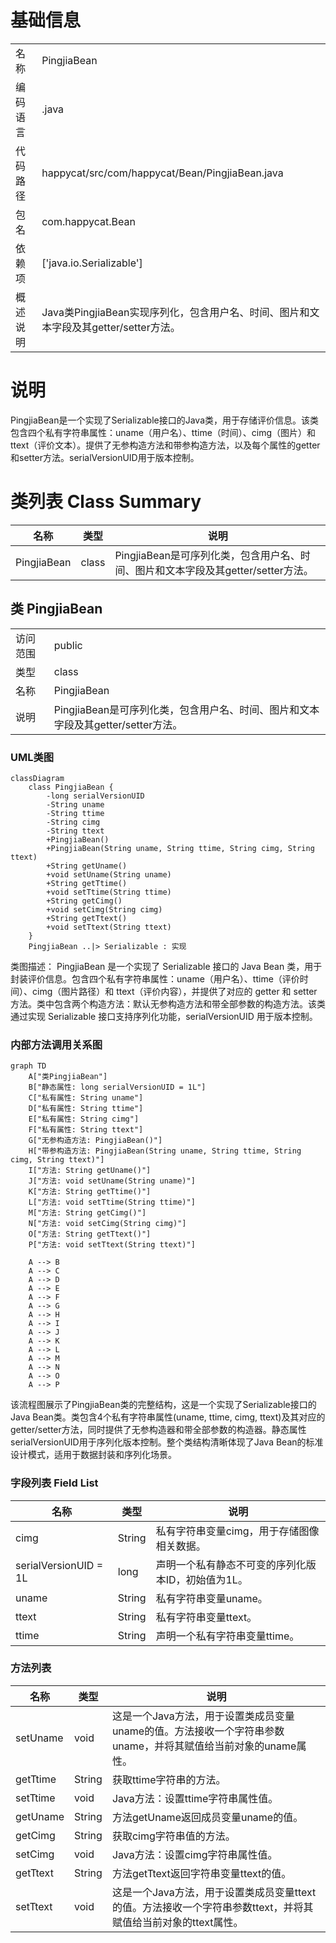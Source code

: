 # 基础信息

|      |      |
|------|------|
| 名称 | PingjiaBean |
| 编码语言 | .java |
| 代码路径 | happycat/src/com/happycat/Bean/PingjiaBean.java |
| 包名 | com.happycat.Bean |
| 依赖项 | ['java.io.Serializable'] |
| 概述说明 | Java类PingjiaBean实现序列化，包含用户名、时间、图片和文本字段及其getter/setter方法。 |

# 说明

PingjiaBean是一个实现了Serializable接口的Java类，用于存储评价信息。该类包含四个私有字符串属性：uname（用户名）、ttime（时间）、cimg（图片）和ttext（评价文本）。提供了无参构造方法和带参构造方法，以及每个属性的getter和setter方法。serialVersionUID用于版本控制。

# 类列表 Class Summary

| 名称   | 类型  | 说明 |
|-------|------|-------------|
| PingjiaBean | class | PingjiaBean是可序列化类，包含用户名、时间、图片和文本字段及其getter/setter方法。 |



## 类 PingjiaBean

|      |      |
|------|------|
| 访问范围 | public |
| 类型 | class |
| 名称 | PingjiaBean |
| 说明 | PingjiaBean是可序列化类，包含用户名、时间、图片和文本字段及其getter/setter方法。 |


### UML类图

```mermaid
classDiagram
    class PingjiaBean {
        -long serialVersionUID
        -String uname
        -String ttime
        -String cimg
        -String ttext
        +PingjiaBean()
        +PingjiaBean(String uname, String ttime, String cimg, String ttext)
        +String getUname()
        +void setUname(String uname)
        +String getTtime()
        +void setTtime(String ttime)
        +String getCimg()
        +void setCimg(String cimg)
        +String getTtext()
        +void setTtext(String ttext)
    }
    PingjiaBean ..|> Serializable : 实现
```

类图描述：
PingjiaBean 是一个实现了 Serializable 接口的 Java Bean 类，用于封装评价信息。包含四个私有字符串属性：uname（用户名）、ttime（评价时间）、cimg（图片路径）和 ttext（评价内容），并提供了对应的 getter 和 setter 方法。类中包含两个构造方法：默认无参构造方法和带全部参数的构造方法。该类通过实现 Serializable 接口支持序列化功能，serialVersionUID 用于版本控制。


### 内部方法调用关系图

```mermaid
graph TD
    A["类PingjiaBean"]
    B["静态属性: long serialVersionUID = 1L"]
    C["私有属性: String uname"]
    D["私有属性: String ttime"]
    E["私有属性: String cimg"]
    F["私有属性: String ttext"]
    G["无参构造方法: PingjiaBean()"]
    H["带参构造方法: PingjiaBean(String uname, String ttime, String cimg, String ttext)"]
    I["方法: String getUname()"]
    J["方法: void setUname(String uname)"]
    K["方法: String getTtime()"]
    L["方法: void setTtime(String ttime)"]
    M["方法: String getCimg()"]
    N["方法: void setCimg(String cimg)"]
    O["方法: String getTtext()"]
    P["方法: void setTtext(String ttext)"]

    A --> B
    A --> C
    A --> D
    A --> E
    A --> F
    A --> G
    A --> H
    A --> I
    A --> J
    A --> K
    A --> L
    A --> M
    A --> N
    A --> O
    A --> P
```

该流程图展示了PingjiaBean类的完整结构，这是一个实现了Serializable接口的Java Bean类。类包含4个私有字符串属性(uname, ttime, cimg, ttext)及其对应的getter/setter方法，同时提供了无参构造器和带全部参数的构造器。静态属性serialVersionUID用于序列化版本控制。整个类结构清晰体现了Java Bean的标准设计模式，适用于数据封装和序列化场景。

### 字段列表 Field List

| 名称  | 类型  | 说明 |
|-------|-------|------|
| cimg | String | 私有字符串变量cimg，用于存储图像相关数据。 |
| serialVersionUID = 1L | long | 声明一个私有静态不可变的序列化版本ID，初始值为1L。 |
| uname | String | 私有字符串变量uname。 |
| ttext | String | 私有字符串变量ttext。 |
| ttime | String | 声明一个私有字符串变量ttime。 |

### 方法列表

| 名称  | 类型  | 说明 |
|-------|-------|------|
| setUname | void | 这是一个Java方法，用于设置类成员变量uname的值。方法接收一个字符串参数uname，并将其赋值给当前对象的uname属性。 |
| getTtime | String | 获取ttime字符串的方法。 |
| setTtime | void | Java方法：设置ttime字符串属性值。 |
| getUname | String | 方法getUname返回成员变量uname的值。 |
| getCimg | String | 获取cimg字符串值的方法。 |
| setCimg | void | Java方法：设置cimg字符串属性值。 |
| getTtext | String | 方法getTtext返回字符串变量ttext的值。 |
| setTtext | void | 这是一个Java方法，用于设置类成员变量ttext的值。方法接收一个字符串参数ttext，并将其赋值给当前对象的ttext属性。 |




